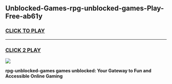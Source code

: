 
## Unblocked-Games-rpg-unblocked-games-Play-Free-ab61y
<h3>
<a href="https://premium76.site?title=rpg-unblocked-games&ref=15A">CLICK TO PLAY</a></h3>
<hr>

<h3>
<a href="https://premium76.site?title=rpg-unblocked-games&ref=15A">CLICK 2 PLAY</a>
  
</h3>

<a href="https://premium76.site?title=rpg-unblocked-games&ref=15A"><img src="https://clearcache.store/games.png"></a>


**rpg-unblocked-games games unblocked: Your Gateway to Fun and Accessible Online Gaming**
